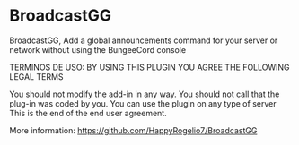 # BroadcastGG
BroadcastGG, Add a global announcements command for your server or network without using the BungeeCord console

TERMINOS DE USO: BY USING THIS PLUGIN YOU AGREE THE FOLLOWING LEGAL TERMS

You should not modify the add-in in any way. You should not call that the plug-in was coded by you. You can use the plugin on any type of server This is the end of the end user agreement.

More information: https://github.com/HappyRogelio7/BroadcastGG


